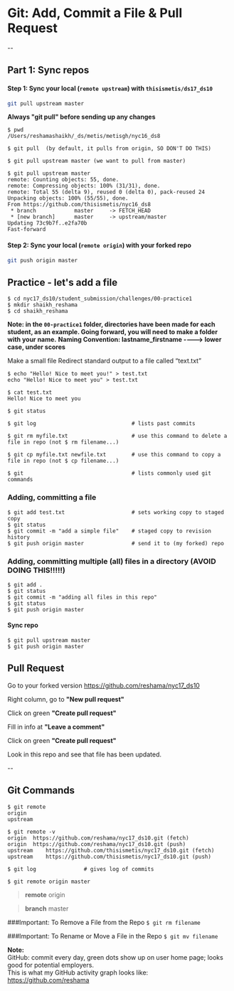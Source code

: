 # Git:  Add, Commit a File & Pull Request

--

## Part 1:  Sync repos

#### Step 1:  Sync your local (`remote upstream`) with `thisismetis/ds17_ds10`
```bash
git pull upstream master
```

**Always "git pull" before sending up any changes**
```
$ pwd
/Users/reshamashaikh/_ds/metis/metisgh/nyc16_ds8

$ git pull  (by default, it pulls from origin, SO DON'T DO THIS)

$ git pull upstream master (we want to pull from master)

$ git pull upstream master
remote: Counting objects: 55, done.
remote: Compressing objects: 100% (31/31), done.
remote: Total 55 (delta 9), reused 0 (delta 0), pack-reused 24
Unpacking objects: 100% (55/55), done.
From https://github.com/thisismetis/nyc16_ds8
 * branch            master     -> FETCH_HEAD
 * [new branch]      master     -> upstream/master
Updating 73c9b7f..e2fa70b
Fast-forward
```
#### Step 2:  Sync your local (`remote origin`) with your forked repo
```bash
git push origin master
```

## Practice - let's add a file
```
$ cd nyc17_ds10/student_submission/challenges/00-practice1
$ mkdir shaikh_reshama
$ cd shaikh_reshama
```

**Note: in the `00-practice1` folder, directories have been made for each student, as an example.  Going forward, you will need to make a folder with your name.**
**Naming Convention:  lastname_firstname  ----> lower case, under scores**

Make a small file
Redirect standard output to a file called “text.txt”
```
$ echo "Hello! Nice to meet you!" > test.txt
echo "Hello! Nice to meet you" > test.txt

$ cat test.txt 
Hello! Nice to meet you

$ git status

$ git log                              # lists past commits

$ git rm myfile.txt                    # use this command to delete a file in repo (not $ rm filename...)

$ git cp myfile.txt newfile.txt        # use this command to copy a file in repo (not $ cp filename...)

$ git                                  # lists commonly used git commands
```

### Adding, committing a file
```
$ git add test.txt                     # sets working copy to staged copy
$ git status
$ git commit -m "add a simple file"    # staged copy to revision history
$ git push origin master               # send it to (my forked) repo
```

### Adding, committing multiple (all) files in a directory (AVOID DOING THIS!!!!!)
```
$ git add .
$ git status
$ git commit -m "adding all files in this repo"
$ git status
$ git push origin master
```

#### Sync repo
```
$ git pull upstream master
$ git push origin master
```

## Pull Request

Go to your forked version
https://github.com/reshama/nyc17_ds10

Right column, go to **"New pull request"**

Click on green **"Create pull request"**

Fill in info at **"Leave a comment"**

Click on green **"Create pull request"**

Look in this repo and see that file has been updated.

--

## Git Commands

```
$ git remote
origin
upstream

$ git remote -v
origin	https://github.com/reshama/nyc17_ds10.git (fetch)
origin	https://github.com/reshama/nyc17_ds10.git (push)
upstream	https://github.com/thisismetis/nyc17_ds10.git (fetch)
upstream	https://github.com/thisismetis/nyc17_ds10.git (push)

$ git log               # gives log of commits

$ git remote origin master
```
>**remote**  origin

>**branch**  master

###Important:  To Remove a File from the Repo
`$ git rm filename`  

###Important:  To Rename or Move a File in the Repo
`$ git mv filename` 

**Note:**  
GitHub:  commit every day, green dots show up on user home page; looks good for potential employers.  
This is what my GitHub activity graph looks like:  
https://github.com/reshama


